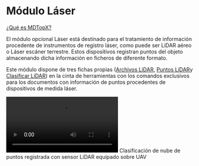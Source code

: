 # Módulo Láser

[¿Qué es MDTopX?](../introduccion/mdtopx.md)

El módulo opcional Láser está destinado para el tratamiento de información procedente de instrumentos de registro láser, como puede ser LiDAR aéreo o Láser escáner terrestre. Estos dispositivos registran puntos del objeto almacenando dicha información en ficheros de diferente formato.

Este módulo dispone de tres fichas propias ([Archivos LiDAR](../fichas-de-herramientas/ficha-de-herramientas-archivos-lidar/), [Puntos LiDAR](../fichas-de-herramientas/ficha-de-herramientas-puntos-lidar/)y [Clasificar LiDAR](../fichas-de-herramientas/ficha-de-herramientas-clasificar-lidar.md)) en la cinta de herramientas con los comandos exclusivos para los documentos con información de puntos procedentes de dispositivos de medida láser.

<video controls><source src="https://youtu.be/hTAONFKEdQY" type="video/mp4"></video>
Clasificación de nube de puntos registrada con sensor LiDAR equipado sobre UAV

